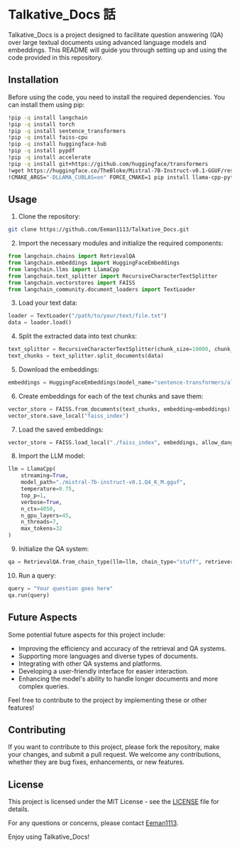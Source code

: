 # Talkative_Docs 話

Talkative_Docs is a project designed to facilitate question answering (QA) over large textual documents using advanced language models and embeddings. This README will guide you through setting up and using the code provided in this repository.

## Installation

Before using the code, you need to install the required dependencies. You can install them using pip:

```bash
!pip -q install langchain
!pip -q install torch
!pip -q install sentence_transformers
!pip -q install faiss-cpu
!pip -q install huggingface-hub
!pip -q install pypdf
!pip -q install accelerate
!pip -q install git+https://github.com/huggingface/transformers
!wget https://huggingface.co/TheBloke/Mistral-7B-Instruct-v0.1-GGUF/resolve/main/mistral-7b-instruct-v0.1.Q4_K_M.gguf
!CMAKE_ARGS="-DLLAMA_CUBLAS=on" FORCE_CMAKE=1 pip install llama-cpp-python
```

## Usage

1. Clone the repository:

```bash
git clone https://github.com/Eeman1113/Talkative_Docs.git
```

2. Import the necessary modules and initialize the required components:

```python
from langchain.chains import RetrievalQA
from langchain.embeddings import HuggingFaceEmbeddings
from langchain.llms import LlamaCpp
from langchain.text_splitter import RecursiveCharacterTextSplitter
from langchain.vectorstores import FAISS
from langchain_community.document_loaders import TextLoader
```

3. Load your text data:

```python
loader = TextLoader("/path/to/your/text/file.txt")
data = loader.load()
```

4. Split the extracted data into text chunks:

```python
text_splitter = RecursiveCharacterTextSplitter(chunk_size=10000, chunk_overlap=20)
text_chunks = text_splitter.split_documents(data)
```

5. Download the embeddings:

```python
embeddings = HuggingFaceEmbeddings(model_name="sentence-transformers/all-MiniLM-L6-v2")
```

6. Create embeddings for each of the text chunks and save them:

```python
vector_store = FAISS.from_documents(text_chunks, embedding=embeddings)
vector_store.save_local("faiss_index")
```

7. Load the saved embeddings:

```python
vector_store = FAISS.load_local("./faiss_index", embeddings, allow_dangerous_deserialization=True)
```

8. Import the LLM model:

```python
llm = LlamaCpp(
    streaming=True,
    model_path="./mistral-7b-instruct-v0.1.Q4_K_M.gguf",
    temperature=0.75,
    top_p=1,
    verbose=True,
    n_ctx=4050,
    n_gpu_layers=45,
    n_threads=7,
    max_tokens=32
)
```

9. Initialize the QA system:

```python
qa = RetrievalQA.from_chain_type(llm=llm, chain_type="stuff", retriever=vector_store.as_retriever(search_kwargs={"k": 2}))
```

10. Run a query:

```python
query = "Your question goes here"
qa.run(query)
```

## Future Aspects

Some potential future aspects for this project include:

- Improving the efficiency and accuracy of the retrieval and QA systems.
- Supporting more languages and diverse types of documents.
- Integrating with other QA systems and platforms.
- Developing a user-friendly interface for easier interaction.
- Enhancing the model's ability to handle longer documents and more complex queries.

Feel free to contribute to the project by implementing these or other features!

## Contributing

If you want to contribute to this project, please fork the repository, make your changes, and submit a pull request. We welcome any contributions, whether they are bug fixes, enhancements, or new features.

## License

This project is licensed under the MIT License - see the [LICENSE](LICENSE) file for details.

For any questions or concerns, please contact [Eeman1113](https://github.com/Eeman1113).

Enjoy using Talkative_Docs!

